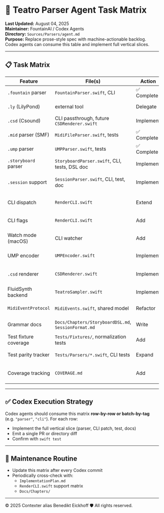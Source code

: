 # 🧩 Teatro Parser Agent Task Matrix

**Last Updated:** August 04, 2025  
**Maintainer:** FountainAI / Codex Agents  
**Directory:** `Sources/Parsers/agent.md`  
**Purpose:** Replace prose-style spec with machine-actionable backlog. Codex agents can consume this table and implement full vertical slices.

---

## 📋 Task Matrix

| Feature                | File(s)                                                                 | Action       | Status  | Blockers                    | Tags                 |
|------------------------|-------------------------------------------------------------------------|--------------|---------|-----------------------------|----------------------|
| `.fountain` parser     | `FountainParser.swift`, CLI                                             | ✅ Complete   | ✅ Done  | —                           | parser, cli, tested  |
| `.ly` (LilyPond)       | external tool                                                           | Delegate     | ✅ Done  | N/A                         | passthrough          |
| `.csd` (Csound)        | CLI passthrough, future `CSDRenderer.swift`                             | Implement    | ⚠️ Partial | Csound note model unclear   | renderer, csound     |
| `.mid` parser (SMF)    | `MidiFileParser.swift`, tests                                           | ✅ Complete   | ✅ Done  | —                           | parser, tested       |
| `.ump` parser          | `UMPParser.swift`, tests                                                | ✅ Complete   | ✅ Done  | —                           | parser, tested       |
| `.storyboard` parser   | `StoryboardParser.swift`, CLI, tests, DSL doc                           | Implement    | ⏳ TODO | DSL grammar missing         | parser, dsl, cli     |
| `.session` support     | `SessionParser.swift`, CLI, test, doc                                   | Implement    | ⏳ TODO | Container spec undefined    | parser, container    |
| CLI dispatch           | `RenderCLI.swift`                                                       | Extend       | ⏳ TODO | Needs `.storyboard`, `.session` cases | cli         |
| CLI flags              | `RenderCLI.swift`                                                       | Add          | ⏳ TODO | `--force-format`, etc.      | cli, flags           |
| Watch mode (macOS)     | CLI watcher                                                             | Add          | ⏳ TODO | Add `DispatchSource` impl   | cli, watcher         |
| UMP encoder            | `UMPEncoder.swift`                                                      | Implement    | ⏳ TODO | None                        | encoder, ump         |
| `.csd` renderer        | `CSDRenderer.swift`                                                     | Implement    | ⏳ TODO | Map note events to score    | renderer, csound     |
| FluidSynth backend     | `TeatroSampler.swift`                                                   | Implement    | ⏳ TODO | Playback integration        | audio, output        |
| `MidiEventProtocol`    | `MidiEvents.swift`, shared model                                        | Refactor     | ⏳ TODO | Cross-parser normalization  | core, protocol       |
| Grammar docs           | `Docs/Chapters/StoryboardDSL.md`, `SessionFormat.md`                    | Write        | ⏳ TODO | Define syntax/spec          | docs, spec           |
| Test fixture coverage  | `Tests/Fixtures/`, normalization tests                                  | Add          | ⚠️ Partial | Need fixture MIDI           | tests, fixtures      |
| Test parity tracker    | `Tests/Parsers/*.swift`, CLI tests                                      | Expand       | ⏳ TODO | CLI outputs not verified    | tests, cli           |
| Coverage tracking      | `COVERAGE.md`                                                           | Add          | ⚠️ Partial | Needs coverage metrics      | coverage, report     |

---

## ✅ Codex Execution Strategy

Codex agents should consume this matrix **row-by-row or batch-by-tag** (e.g. `"parser"`, `"cli"`). For each row:

- Implement the full vertical slice (parser, CLI patch, test, docs)
- Emit a single PR or directory diff
- Confirm with `swift test`

---

## 🔄 Maintenance Routine

- Update this matrix after every Codex commit
- Periodically cross-check with:
  - `ImplementationPlan.md`
  - `RenderCLI.swift` support matrix
  - `Docs/Chapters/`

---
© 2025 Contexter alias Benedikt Eickhoff 🛡️ All rights reserved.
